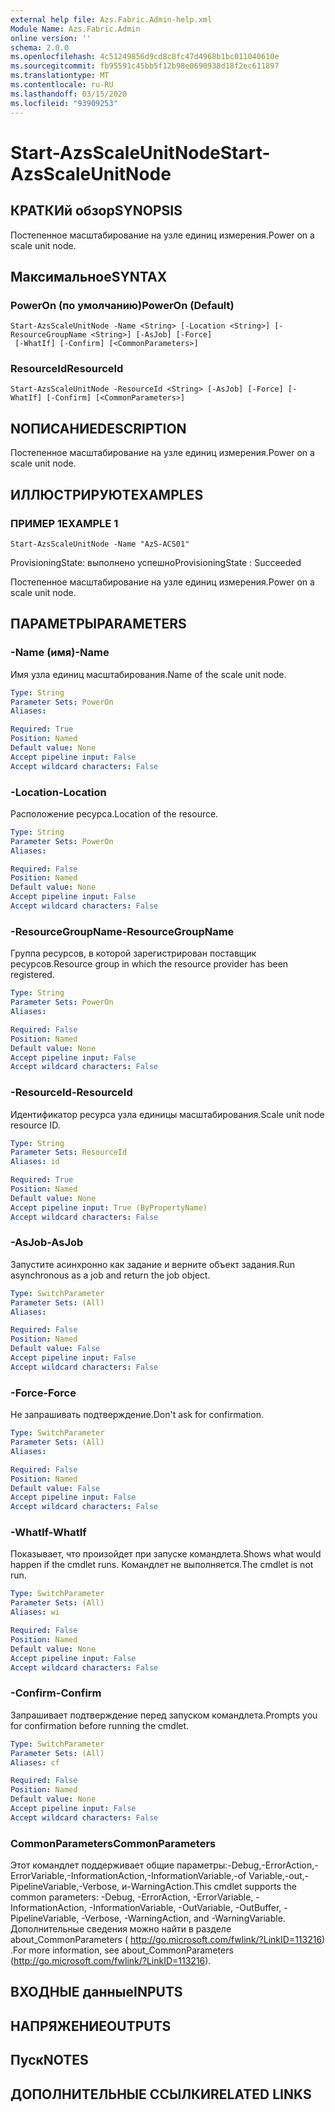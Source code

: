 ```yaml
---
external help file: Azs.Fabric.Admin-help.xml
Module Name: Azs.Fabric.Admin
online version: ''
schema: 2.0.0
ms.openlocfilehash: 4c51249856d9cd8c8fc47d4968b1bc011040610e
ms.sourcegitcommit: fb95591c45bb5f12b98e0690938d18f2ec611897
ms.translationtype: MT
ms.contentlocale: ru-RU
ms.lasthandoff: 03/15/2020
ms.locfileid: "93909253"
---
```

# <span data-ttu-id="1852b-101">Start-AzsScaleUnitNode</span><span class="sxs-lookup"><span data-stu-id="1852b-101">Start-AzsScaleUnitNode</span></span>

## <span data-ttu-id="1852b-102">КРАТКИй обзор</span><span class="sxs-lookup"><span data-stu-id="1852b-102">SYNOPSIS</span></span>
<span data-ttu-id="1852b-103">Постепенное масштабирование на узле единиц измерения.</span><span class="sxs-lookup"><span data-stu-id="1852b-103">Power on a scale unit node.</span></span>

## <span data-ttu-id="1852b-104">Максимальное</span><span class="sxs-lookup"><span data-stu-id="1852b-104">SYNTAX</span></span>

### <span data-ttu-id="1852b-105">PowerOn (по умолчанию)</span><span class="sxs-lookup"><span data-stu-id="1852b-105">PowerOn (Default)</span></span>
```
Start-AzsScaleUnitNode -Name <String> [-Location <String>] [-ResourceGroupName <String>] [-AsJob] [-Force]
 [-WhatIf] [-Confirm] [<CommonParameters>]
```

### <span data-ttu-id="1852b-106">ResourceId</span><span class="sxs-lookup"><span data-stu-id="1852b-106">ResourceId</span></span>
```
Start-AzsScaleUnitNode -ResourceId <String> [-AsJob] [-Force] [-WhatIf] [-Confirm] [<CommonParameters>]
```

## <span data-ttu-id="1852b-107">NОПИСАНИЕ</span><span class="sxs-lookup"><span data-stu-id="1852b-107">DESCRIPTION</span></span>
<span data-ttu-id="1852b-108">Постепенное масштабирование на узле единиц измерения.</span><span class="sxs-lookup"><span data-stu-id="1852b-108">Power on a scale unit node.</span></span>

## <span data-ttu-id="1852b-109">ИЛЛЮСТРИРУЮТ</span><span class="sxs-lookup"><span data-stu-id="1852b-109">EXAMPLES</span></span>

### <span data-ttu-id="1852b-110">ПРИМЕР 1</span><span class="sxs-lookup"><span data-stu-id="1852b-110">EXAMPLE 1</span></span>
```
Start-AzsScaleUnitNode -Name "AzS-ACS01"
```

<span data-ttu-id="1852b-111">ProvisioningState: выполнено успешно</span><span class="sxs-lookup"><span data-stu-id="1852b-111">ProvisioningState : Succeeded</span></span>

<span data-ttu-id="1852b-112">Постепенное масштабирование на узле единиц измерения.</span><span class="sxs-lookup"><span data-stu-id="1852b-112">Power on a scale unit node.</span></span>

## <span data-ttu-id="1852b-113">ПАРАМЕТРЫ</span><span class="sxs-lookup"><span data-stu-id="1852b-113">PARAMETERS</span></span>

### <span data-ttu-id="1852b-114">-Name (имя)</span><span class="sxs-lookup"><span data-stu-id="1852b-114">-Name</span></span>
<span data-ttu-id="1852b-115">Имя узла единиц масштабирования.</span><span class="sxs-lookup"><span data-stu-id="1852b-115">Name of the scale unit node.</span></span>

```yaml
Type: String
Parameter Sets: PowerOn
Aliases:

Required: True
Position: Named
Default value: None
Accept pipeline input: False
Accept wildcard characters: False
```

### <span data-ttu-id="1852b-116">-Location</span><span class="sxs-lookup"><span data-stu-id="1852b-116">-Location</span></span>
<span data-ttu-id="1852b-117">Расположение ресурса.</span><span class="sxs-lookup"><span data-stu-id="1852b-117">Location of the resource.</span></span>

```yaml
Type: String
Parameter Sets: PowerOn
Aliases:

Required: False
Position: Named
Default value: None
Accept pipeline input: False
Accept wildcard characters: False
```

### <span data-ttu-id="1852b-118">-ResourceGroupName</span><span class="sxs-lookup"><span data-stu-id="1852b-118">-ResourceGroupName</span></span>
<span data-ttu-id="1852b-119">Группа ресурсов, в которой зарегистрирован поставщик ресурсов.</span><span class="sxs-lookup"><span data-stu-id="1852b-119">Resource group in which the resource provider has been registered.</span></span>

```yaml
Type: String
Parameter Sets: PowerOn
Aliases:

Required: False
Position: Named
Default value: None
Accept pipeline input: False
Accept wildcard characters: False
```

### <span data-ttu-id="1852b-120">-ResourceId</span><span class="sxs-lookup"><span data-stu-id="1852b-120">-ResourceId</span></span>
<span data-ttu-id="1852b-121">Идентификатор ресурса узла единицы масштабирования.</span><span class="sxs-lookup"><span data-stu-id="1852b-121">Scale unit node resource ID.</span></span>

```yaml
Type: String
Parameter Sets: ResourceId
Aliases: id

Required: True
Position: Named
Default value: None
Accept pipeline input: True (ByPropertyName)
Accept wildcard characters: False
```

### <span data-ttu-id="1852b-122">-AsJob</span><span class="sxs-lookup"><span data-stu-id="1852b-122">-AsJob</span></span>
<span data-ttu-id="1852b-123">Запустите асинхронно как задание и верните объект задания.</span><span class="sxs-lookup"><span data-stu-id="1852b-123">Run asynchronous as a job and return the job object.</span></span>

```yaml
Type: SwitchParameter
Parameter Sets: (All)
Aliases:

Required: False
Position: Named
Default value: False
Accept pipeline input: False
Accept wildcard characters: False
```

### <span data-ttu-id="1852b-124">-Force</span><span class="sxs-lookup"><span data-stu-id="1852b-124">-Force</span></span>
<span data-ttu-id="1852b-125">Не запрашивать подтверждение.</span><span class="sxs-lookup"><span data-stu-id="1852b-125">Don't ask for confirmation.</span></span>

```yaml
Type: SwitchParameter
Parameter Sets: (All)
Aliases:

Required: False
Position: Named
Default value: False
Accept pipeline input: False
Accept wildcard characters: False
```

### <span data-ttu-id="1852b-126">-WhatIf</span><span class="sxs-lookup"><span data-stu-id="1852b-126">-WhatIf</span></span>
<span data-ttu-id="1852b-127">Показывает, что произойдет при запуске командлета.</span><span class="sxs-lookup"><span data-stu-id="1852b-127">Shows what would happen if the cmdlet runs.</span></span>
<span data-ttu-id="1852b-128">Командлет не выполняется.</span><span class="sxs-lookup"><span data-stu-id="1852b-128">The cmdlet is not run.</span></span>

```yaml
Type: SwitchParameter
Parameter Sets: (All)
Aliases: wi

Required: False
Position: Named
Default value: None
Accept pipeline input: False
Accept wildcard characters: False
```

### <span data-ttu-id="1852b-129">-Confirm</span><span class="sxs-lookup"><span data-stu-id="1852b-129">-Confirm</span></span>
<span data-ttu-id="1852b-130">Запрашивает подтверждение перед запуском командлета.</span><span class="sxs-lookup"><span data-stu-id="1852b-130">Prompts you for confirmation before running the cmdlet.</span></span>

```yaml
Type: SwitchParameter
Parameter Sets: (All)
Aliases: cf

Required: False
Position: Named
Default value: None
Accept pipeline input: False
Accept wildcard characters: False
```

### <span data-ttu-id="1852b-131">CommonParameters</span><span class="sxs-lookup"><span data-stu-id="1852b-131">CommonParameters</span></span>
<span data-ttu-id="1852b-132">Этот командлет поддерживает общие параметры:-Debug,-ErrorAction,-ErrorVariable,-InformationAction,-InformationVariable,-of Variable,-out,-PipelineVariable,-Verbose, и-WarningAction.</span><span class="sxs-lookup"><span data-stu-id="1852b-132">This cmdlet supports the common parameters: -Debug, -ErrorAction, -ErrorVariable, -InformationAction, -InformationVariable, -OutVariable, -OutBuffer, -PipelineVariable, -Verbose, -WarningAction, and -WarningVariable.</span></span> <span data-ttu-id="1852b-133">Дополнительные сведения можно найти в разделе about_CommonParameters ( http://go.microsoft.com/fwlink/?LinkID=113216) .</span><span class="sxs-lookup"><span data-stu-id="1852b-133">For more information, see about_CommonParameters (http://go.microsoft.com/fwlink/?LinkID=113216).</span></span>

## <span data-ttu-id="1852b-134">ВХОДНЫЕ данные</span><span class="sxs-lookup"><span data-stu-id="1852b-134">INPUTS</span></span>

## <span data-ttu-id="1852b-135">НАПРЯЖЕНИЕ</span><span class="sxs-lookup"><span data-stu-id="1852b-135">OUTPUTS</span></span>

## <span data-ttu-id="1852b-136">Пуск</span><span class="sxs-lookup"><span data-stu-id="1852b-136">NOTES</span></span>

## <span data-ttu-id="1852b-137">ДОПОЛНИТЕЛЬНЫЕ ССЫЛКИ</span><span class="sxs-lookup"><span data-stu-id="1852b-137">RELATED LINKS</span></span>
